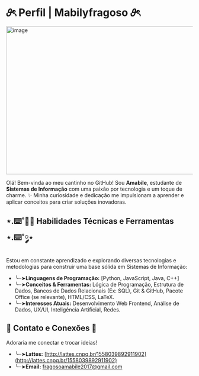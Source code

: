 # 𝜗ৎ Perfil | Mabilyfragoso 𝜗ৎ

<img width="1200" height="400" alt="image" src="https://github.com/user-attachments/assets/9ff5ab27-fc8d-47ff-8a84-8d647bd7df39" />

Olá! Bem-vinda ao meu cantinho no GitHub! Sou **Amabile**, estudante de **Sistemas de Informação** com uma paixão por tecnologia e um toque de charme. ✨ Minha curiosidade e dedicação me impulsionam a aprender e aplicar conceitos para criar soluções inovadoras.

## ⋆.⌨️˚༘⋆ Habilidades Técnicas e Ferramentas ⋆.⌨️˚༘⋆

Estou em constante aprendizado e explorando diversas tecnologias e metodologias para construir uma base sólida em Sistemas de Informação:

* ╰┈➤**Linguagens de Programação:** [Python, JavaScript, Java, C++]
* ╰┈➤**Conceitos & Ferramentas:** Lógica de Programação, Estrutura de Dados, Bancos de Dados Relacionais (Ex: SQL), Git & GitHub, Pacote Office (se relevante), HTML/CSS, LaTeX.
* ╰┈➤**Interesses Atuais:** Desenvolvimento Web Frontend, Análise de Dados, UX/UI, Inteligência Artificial, Redes.

## 💌 Contato e Conexões 💌

Adoraria me conectar e trocar ideias!

* ╰┈➤**Lattes:** [http://lattes.cnpq.br/1558039892911902](http://lattes.cnpq.br/1558039892911902)
* ╰┈➤**Email:** fragosoamabile2017@gmail.com
